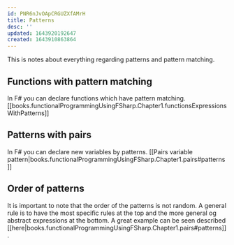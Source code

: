 ```yaml
---
id: PNR6nJvOApCRGUZXfAMrH
title: Patterns
desc: ''
updated: 1643920192647
created: 1643910863864
---
```

This is notes about everything regarding patterns and pattern matching.

## Functions with pattern matching
In F# you can declare functions which have pattern matching. 
[[books.functionalProgrammingUsingFSharp.Chapter1.functionsExpressionsWithPatterns]]

## Patterns with pairs
In F# you can declare new variables by patterns. [[Pairs variable pattern|books.functionalProgrammingUsingFSharp.Chapter1.pairs#patterns]]

## Order of patterns
It is important to note that the order of the patterns is not random. A general rule is to have the most specific rules at the top and the more general og abstract expressions at the bottom. 
A great example can be seen described [[here|books.functionalProgrammingUsingFSharp.Chapter1.pairs#patterns]].